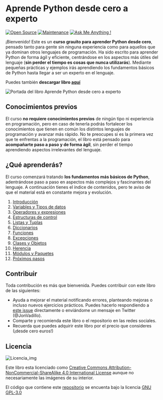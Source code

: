 # Aprende Python desde cero a experto
[![Open Source](https://img.shields.io/badge/Open%20Source-yes-F49D37.svg)](https://www.jonvadillo.com) [![Maintenance](https://img.shields.io/badge/Maintained%3F-yes-green.svg)](https://www.jonvadillo.com) [![Ask Me Anything !](https://img.shields.io/badge/Ask%20me-anything-1abc9c.svg)](https://www.jonvadillo.com)

¡Bienvenido! Este es un **curso grauito para aprender Python desde cero**, pensado tanto para gente sin ninguna experiencia como para aquellos que ya dominan otros lenguajes de programación. Ha sido escrito para aprender Python de forma ágil y eficiente, centrándose en los aspectos más útiles del lenguaje (**sin perder el tiempo es cosas que nunca utilizarás**). Mediante pequeñas prácticas y ejemplos irás aprendiendo los fundamentos básicos de Python hasta llegar a ser un experto en el lenguaje.

Puedes también **descargar libro [aquí](https://leanpub.com/aprende-python/)**

![Portada del libro Aprende Python desde cero a experto](https://github.com/jvadillo/aprende-python-desde-cero-a-experto/blob/master/manuscript/images/rsz2_aprende_python.png)

## Conocimientos previos
El curso **no requiere conocimientos previos** de ningún tipo ni experiencia en programación, pero en caso de tenerla podrás fortalecer los conocimientos que tienen en común los distintos lenguajes de programación y avanzar más rápido. No te preocupes si es la primera vez que te enfrentas a la programación, el libro está pensado para **acompañarte paso a paso y de forma ágil**, sin perder el tiempo aprendiendo aspectos irrelevantes del lenguaje.

## ¿Qué aprenderás?
El curso comenzará tratando **los fundamentos más básicos de Python**, adentrándose paso a paso en aspectos más complejos y fascinantes del lenguaje. A continuación tienes el índice de contenidos, pero te aviso de que el material está en constante mejora y evolución.

 1. [Introducción](./01-Introduccion.md) 
 2. [Variables y Tipos de datos](./02-Tipos-de-datos-y-Variables.md) 
 3. [Operadores y expresiones](./03-Operadores-y-expresiones.md)
 4. [Estructuras de control](./04-Estructuras-de-control.md)
 5. [Listas y Tuplas](./05-Listas-y-Tuplas.md)
 6. [Diccionarios](./06-Diccionarios.md)
 7. [Funciones](./07-Funciones.md)
 8. [Excepciones](./08-Excepciones.md)
 9. [Clases y Objetos](./09-Clases-y-Objetos.md)
 10. [Herencia](./10-Herencia.md)
 11. [Módulos y Paquetes](./11-Modulos-y-Paquetes.md)
 12. [Próximos pasos](./99-Proximos-pasos.md)

## Contribuir
Toda contribución es más que bienvenida. Puedes contribuir con este libro de las siguientes:
- Ayuda a mejorar el material notificando errores, planteando mejoras o incluso nuevos ejercicios prácticos. Puedes hacerlo respondiendo a [este issue](https://github.com/jvadillo/aprende-python-desde-cero-a-experto/issues/2) directamente o enviándome un mensaje en Twitter (@JonVadillo).
- Comparte y recomienda este libro o el repositorio en las redes sociales.
- Recuerda que puedes adquirir este libro por el precio que consideres (¡desde cero euros!)

## Licencia

![Licencia_img](http://mirrors.creativecommons.org/presskit/buttons/80x15/png/by-nc-sa.png)

Este libro esta licenciado como [Creative Commons Attribution-NonCommercial-ShareAlike 4.0 International License](https://creativecommons.org/licenses/by-nc-sa/4.0/deed.es_ES) aunque no necesariamente las imágenes de su interior.

El código que contiene este [repositorio](https://github.com/jvadillo/aprende-python-desde-cero-a-experto/) se encuenta bajo la licencia [GNU GPL-3.0](https://github.com/jvadillo/aprende-python-desde-cero-a-experto/blob/master/LICENSE)